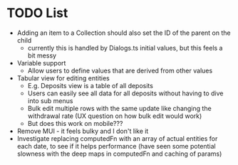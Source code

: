 # TODO List

* Adding an item to a Collection should also set the ID of the parent on the child
  * currently this is handled by Dialogs.ts initial values, but this feels a bit messy
* Variable support
  * Allow users to define values that are derived from other values
* Tabular view for editing entities
  * E.g. Deposits view is a table of all deposits
  * Users can easily see all data for all deposits without having to dive into sub menus
  * Bulk edit multiple rows with the same update like changing the withdrawal rate (UX question on how bulk edit would work)
  * But does this work on mobile???
* Remove MUI - it feels bulky and I don't like it
* Investigate replacing computedFn with an array of actual entities for each date, to see if it helps performance (have seen some potential slowness with the deep maps in computedFn and caching of params)